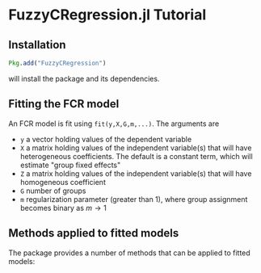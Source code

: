 # FuzzyCRegression.jl Tutorial

## Installation

```julia
Pkg.add("FuzzyCRegression")
```

will install the package and its dependencies.

## Fitting the FCR model

An FCR model is fit using `fit(y,X,G,m,...)`. The arguments are
  - `y` a vector holding values of the dependent variable
  - `X` a matrix holding values of the independent variable(s) that will have heterogeneous coefficients. The default is a constant term, which will estimate "group fixed effects"
  - `Z` a matrix holding values of the independent variable(s) that will have homogeneous coefficient
  - `G` number of groups
  - `m` regularization parameter (greater than 1), where group assignment becomes binary as $m \rightarrow 1$
  
  
  
 ## Methods applied to fitted models
 
 The package provides a number of methods that can be applied to fitted models:
 
